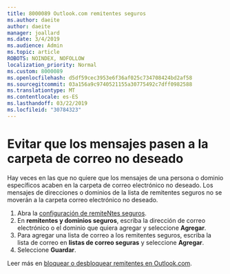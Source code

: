 ```yaml
---
title: 8000089 Outlook.com remitentes seguros
ms.author: daeite
author: daeite
manager: joallard
ms.date: 3/4/2019
ms.audience: Admin
ms.topic: article
ROBOTS: NOINDEX, NOFOLLOW
localization_priority: Normal
ms.custom: 8000089
ms.openlocfilehash: d5df59cec3953e6f36af025c734708424bd2af58
ms.sourcegitcommit: 03a156a9c9740521155a30775492c7dff0982588
ms.translationtype: MT
ms.contentlocale: es-ES
ms.lasthandoff: 03/22/2019
ms.locfileid: "30784323"
---
```

# <a name="stop-messages-from-going-into-your-junk-email-folder"></a>Evitar que los mensajes pasen a la carpeta de correo no deseado

Hay veces en las que no quiere que los mensajes de una persona o dominio específicos acaben en la carpeta de correo electrónico no deseado. Los mensajes de direcciones o dominios de la lista de remitentes seguros no se moverán a la carpeta correo electrónico no deseado.

1. Abra la [configuración de remiteNtes seguros](https://go.microsoft.com/fwlink/?linkid=2035804).
2. En **remitentes y dominios seguros**, escriba la dirección de correo electrónico o el dominio que quiera agregar y seleccione **Agregar**.
3. Para agregar una lista de correo a los remitentes seguros, escriba la lista de correo en **listas de correo seguras** y seleccione **Agregar**.
4. Seleccione **Guardar**.

Leer más en [bloquear o desbloquear remitentes en Outlook.com](https://support.office.com/article/afba1c94-77bb-4f50-8b85-057cf52f4d5e).